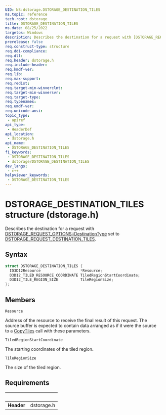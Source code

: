 ```yaml
---
UID: NS:dstorage.DSTORAGE_DESTINATION_TILES
ms.topic: reference
tech.root: dstorage
title: DSTORAGE_DESTINATION_TILES
ms.date: 08/25/2022
targetos: Windows
description: Describes the destination for a request with [DSTORAGE_REQUEST_OPTIONS::DestinationType](ns-dstorage-dstorage_request_options.md) set to [DSTORAGE_REQUEST_DESTINATION_TILES](ne-dstorage-dstorage_request_destination_type.md).
prerelease: false
req.construct-type: structure
req.ddi-compliance: 
req.dll: 
req.header: dstorage.h
req.include-header: 
req.kmdf-ver: 
req.lib: 
req.max-support: 
req.redist: 
req.target-min-winverclnt: 
req.target-min-winversvr: 
req.target-type: 
req.typenames: 
req.umdf-ver: 
req.unicode-ansi: 
topic_type:
 - apiref
api_type:
 - HeaderDef
api_location:
 - dstorage.h
api_name:
 - DSTORAGE_DESTINATION_TILES
f1_keywords:
 - DSTORAGE_DESTINATION_TILES
 - dstorage/DSTORAGE_DESTINATION_TILES
dev_langs:
 - c++
helpviewer_keywords:
 - DSTORAGE_DESTINATION_TILES
---
```


# DSTORAGE_DESTINATION_TILES structure (dstorage.h)

Describes the destination for a request with [DSTORAGE_REQUEST_OPTIONS::DestinationType](ns-dstorage-dstorage_request_options.md) set to [DSTORAGE_REQUEST_DESTINATION_TILES](ne-dstorage-dstorage_request_destination_type.md).

## Syntax

```cpp
struct DSTORAGE_DESTINATION_TILES {
  ID3D12Resource                  *Resource;
  D3D12_TILED_RESOURCE_COORDINATE TiledRegionStartCoordinate;
  D3D12_TILE_REGION_SIZE          TileRegionSize;
};
```

## Members

`Resource`

Address of the resource to receive the final result of this request. The source buffer is expected to contain data arranged as if it were the source to a [CopyTiles](/windows/win32/api/d3d12/nf-d3d12-id3d12graphicscommandlist-copytiles) call with these parameters.

`TiledRegionStartCoordinate`

The starting coordinates of the tiled region.

`TileRegionSize`

The size of the tiled region.

## Requirements

| &nbsp; | &nbsp; |
| ---- |:---- |
| **Header** | dstorage.h |
